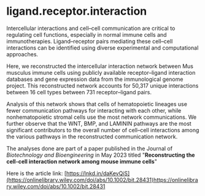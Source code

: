# ligand.receptor.interaction
Intercellular interactions and cell–cell communication are critical to regulating cell functions, especially in normal immune cells and immunotherapies. Ligand–receptor pairs mediating these cell–cell interactions can be identified using diverse experimental and computational approaches. 

Here, we reconstructed the intercellular interaction network between Mus musculus immune cells using publicly available receptor–ligand interaction databases and gene expression data from the immunological genome project. 
This reconstructed network accounts for 50,317 unique interactions between 16 cell types between 731 receptor–ligand pairs. 

Analysis of this network shows that cells of hematopoietic lineages use fewer communication pathways for interacting with each other, while nonhematopoietic stromal cells use the most network communications. We further observe that the WNT, BMP, and LAMININ pathways are the most significant contributors to the overall number of cell–cell interactions among the various pathways in the reconstructed communication network. 

The analyses done are part of a paper published in the Journal of <i>Biotechnology and Bioengineering</i> in May 2023 titled "<b>Reconstructing the cell-cell interaction network among mouse immune cells</b>"

Here is the article link:
[https://lnkd.in/daKevQiS](https://onlinelibrary.wiley.com/doi/abs/10.1002/bit.28431)https://onlinelibrary.wiley.com/doi/abs/10.1002/bit.28431


